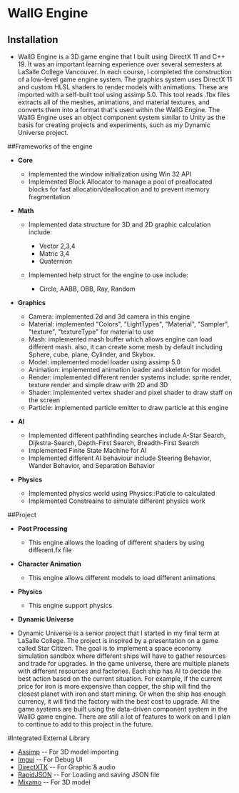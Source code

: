 # WallG Engine

## Installation
 - WallG Engine is a 3D game engine that I built using DirectX 11 and C++ 19. It was an important learning experience over several semesters at LaSalle College Vancouver. In each course, I completed the construction of a low-level game engine system. The graphics system uses DirectX 11 and custom HLSL shaders to render models with animations. These are imported with a self-built tool using assimp 5.0. This tool reads .fbx files extracts all of the meshes, animations, and material textures, and converts them into a format that's used within the WallG Engine. The WallG Engine uses an object component system similar to Unity as the basis for creating projects and experiments, such as my Dynamic Universe project. 


##Frameworks of the engine

- **Core**
  - Implemented the window initialization using Win 32 API
  - Implemented Block Allocator to manage a pool of preallocated blocks for fast allocation/deallocation and to prevent memory fragmentation

- **Math**
  - Implemented data structure for 3D and 2D graphic calculation include:
    * Vector 2,3,4
    * Matric 3,4
    * Quaternion
    
  - Implemented help struct for the engine to use include:
    * Circle, AABB, OBB, Ray, Random

- **Graphics**
  - Camera: implemented 2d and 3d camera in this engine
  - Material: implemented "Colors", "LightTypes", "Material", "Sampler", "texture", "textureType" for material to use 
  - Mash: implemented mash buffer which allows engine can load different mash. also, it can create some mesh by default including Sphere, cube, plane, Cylinder, and Skybox.
  - Model: implemented model loader using assimp 5.0  
  - Animation: implemented animation loader and skeleton for model.
  - Render: implemented different render systems include: sprite render, texture render and simple draw with 2D and 3D 
  - Shader: implemented vertex shader and pixel shader to draw staff on the screen
  - Particle: implemented particle emitter to draw particle at this engine 

- **AI**
  - Implemented different pathfinding searches include A-Star Search, Dijkstra-Search, Depth-First Search, Breadth-First Search
  - Implemented Finite State Machine for AI 
  - Implemented different AI behaviour include Steering Behavior, Wander Behavior, and Separation Behavior
 
- **Physics**
  - Implemented physics world using Physics::Paticle to calculated
  - Implemented Constreains to simulate different physics work



##Project
- **Post Processing**
  - This engine allows the loading of different shaders by using different.fx file 

- **Character Animation**
  - This engine allows different models to load different animations

- **Physics**
  - This engine support physics 

- **Dynamic Universe** 

 - Dynamic Universe is a senior project that I started in my final term at LaSalle College. The project is inspired by a presentation on a game called Star Citizen. The goal is to implement a space economy simulation sandbox where different ships will have to gather resources and trade for upgrades. In the game universe, there are multiple planets with different resources and factories. Each ship has AI to decide the best action based on the current situation. For example, if the current price for iron is more expensive than copper, the ship will find the closest planet with iron and start mining. Or when the ship has enough currency, it will find the factory with the best cost to upgrade. All the game systems are built using the data-driven component system in the WallG game engine. There are still a lot of features to work on and I plan to continue to add to this project in the future.


#Integrated External Library
- [Assimp](https://github.com/assimp/assimp) -- For 3D model importing
- [Imgui](https://github.com/ocornut/imgui) -- For Debug UI
- [DirectXTK](https://github.com/microsoft/DirectXTK) -- For Graphic & audio
- [RapidJSON](https://github.com/Tencent/rapidjson) -- For Loading and saving JSON file
- [Mixamo](https://www.mixamo.com/#/) -- For 3D model
